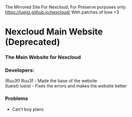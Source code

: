 The Mirrored Site For Nexcloud; For Preserve purposes only.
https://lueist.github.io/nexcloud/
With patches of love <3
# Nexcloud Main Website (Deprecated)
### The Main Website for Nexcloud
### Developers:
(Ruu3f) Ruu3f - Made the base of the website <br>
(lueist) lueist - Fixes the errors and makes the website better
### Problems
- Can't buy plans
